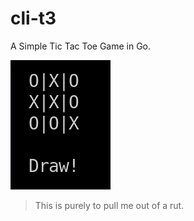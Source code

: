 # cli-t3
A Simple Tic Tac Toe Game in Go.

![image](draw.png)

> This is purely to pull me out of a rut.